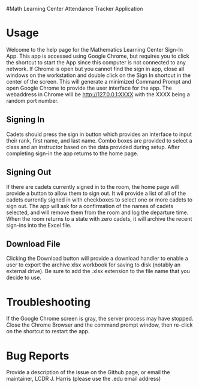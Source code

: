 #Math Learning Center Attendance Tracker Application

Usage
=====

Welcome to the help page for the Mathematics Learning Center Sign-In App. This app is accessed using Google Chrome, but requires you to click the shortcut to start the App since this computer is not connected to any network. If Chrome is open but you cannot find the sign in app, close all windows on the workstation and double click on the Sign In shortcut in the center of the screen. This will generate a minimized Command Prompt and open Google Chrome to provide the user interface for the app. The webaddress in Chrome will be http://127.0.0.1:XXXX with the XXXX being a random port number.

Signing In
----------

Cadets should press the sign in button which provides an interface to input their rank, first name, and last name. Combo boxes are provided to select a class and an instructor based on the data provided during setup. After completing sign-in the app returns to the home page.

Signing Out
-----------

If there are cadets currently signed in to the room, the home page will provide a button to allow them to sign out. It wil provide a list of all of the cadets currently signed in with checkboxes to select one or more cadets to sign out. The app will ask for a confirmation of the names of cadets selected, and will remove them from the room and log the departure time. When the room returns to a state with zero cadets, it will archive the recent sign-ins into the Excel file.

Download File
-------------

Clicking the Download button will provide a download handler to enable a user to export the archive xlsx workbook for saving to disk (notably an external drive). Be sure to add the .xlsx extension to the file name that you decide to use.

Troubleshooting
===============

If the Google Chrome screen is gray, the server process may have stopped. Close the Chrome Browser and the command prompt window, then re-click on the shortcut to restart the app.

Bug Reports
===========

Provide a description of the issue on the Github page, or email the maintainer, LCDR J. Harris (please use the .edu email address)